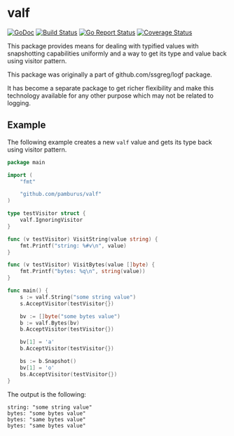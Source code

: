 # valf

[![GoDoc](https://godoc.org/github.com/pamburus/valf?status.svg)](https://godoc.org/github.com/pamburus/valf)
[![Build Status](https://travis-ci.org/pamburus/valf.svg?branch=master)](https://travis-ci.org/pamburus/valf)
[![Go Report Status](https://goreportcard.com/badge/github.com/pamburus/valf)](https://goreportcard.com/report/github.com/pamburus/valf)
[![Coverage Status](https://coveralls.io/repos/github/pamburus/valf/badge.svg?branch=master)](https://coveralls.io/github/pamburus/valf?branch=master)

This package provides means for dealing with typified values with snapshotting capabilities uniformly and a way to get its type and value back using visitor pattern.

This package was originally a part of github.com/ssgreg/logf package.

It has become a separate package to get richer flexibility and make this technology available for any other purpose which may not be related to logging.

## Example

The following example creates a new `valf` value and gets its type back using visitor pattern.

```go
package main

import (
	"fmt"

	"github.com/pamburus/valf"
)

type testVisitor struct {
	valf.IgnoringVisitor
}

func (v testVisitor) VisitString(value string) {
	fmt.Printf("string: %#v\n", value)
}

func (v testVisitor) VisitBytes(value []byte) {
	fmt.Printf("bytes: %q\n", string(value))
}

func main() {
	s := valf.String("some string value")
	s.AcceptVisitor(testVisitor{})

	bv := []byte("some bytes value")
	b := valf.Bytes(bv)
	b.AcceptVisitor(testVisitor{})

	bv[1] = 'a'
	b.AcceptVisitor(testVisitor{})

	bs := b.Snapshot()
	bv[1] = 'o'
	bs.AcceptVisitor(testVisitor{})
}
```

The output is the following:

```
string: "some string value"
bytes: "some bytes value"
bytes: "same bytes value"
bytes: "same bytes value"
```


